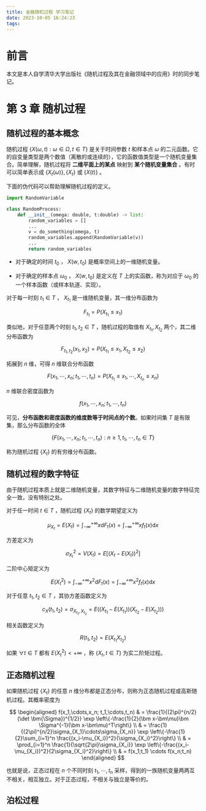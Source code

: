 ```yaml
---
title: 金融随机过程 学习笔记
date: 2023-10-05 16:24:23
tags:
---
```


# 前言

本文是本人自学清华大学出版社《随机过程及其在金融领域中的应用》时的同步笔记。

# 第 3 章 随机过程

## 随机过程的基本概念

随机过程  $\{X(\omega, t): \omega\in\Omega,t\in T\}$ 是关于时间参数 $t$ 和样本点 $\omega$ 的二元函数。它的自变量类型是两个数值（离散的或连续的），它的函数值类型是一个随机变量集合。简单理解，随机过程将 **二维平面上的某点** 映射到 **某个随机变量集合** 。有时可以简单表示成 $\{X_t(\omega)\}, \{X_t\}$ 或 $\{X(t)\}$  。

下面的伪代码可以帮助理解随机过程的定义。

```python
import RandomVariable

class RandomProcess:
    def __init__(omega: double, t:double) -> list:
        random_variables = []
        ...
        v = do_something(omega, t)
        random_variables.append(RandomVariable(v))
        ...
        return random_variables
```

* 对于确定的时间 $t_0$ ， $X(w, t_0)$ 是概率空间上的一维随机变量。

* 对于确定的样本点 $\omega_0$ ， $X(w, t_0)$ 是定义在 $T$ 上的实函数，称为对应于 $\omega_0$ 的一个样本函数（或样本轨道、实现）。

对于每一时刻 $t_1\in T$ ， $X_{t_1}$ 是一维随机变量，其一维分布函数为 

$$
F_{t_1} = P(X_{t_1}\le x_1)
$$

类似地，对于任意两个时刻 $t_1,t_2\in T$ ，随机过程的取值有 $X_{t_1},X_{t_2}$ 两个，其二维分布函数为

$$
F_{t_1,t_2}(x_1,x_2) = P(X_{t_1}\le x_1, X_{t_2}\le x_2)
$$

拓展到 $n$ 维，可得 $n$ 维联合分布函数

$$
F(x_1,\cdots,x_n; t_1,\cdots,t_n) = P(X_{t_1}\le x_1,\cdots,X_{t_n}\le x_n)
$$

 $n$ 维联合密度函数为

$$
f(x_1,\cdots,x_n; t_1,\cdots,t_n)
$$

可见，**分布函数和密度函数的维度数等于时间点的个数**。如果时间集 $T$ 是有限集，那么分布函数的全体

$$
\{F(x_1,\cdots,x_n; t_1,\cdots,t_n): n\ge1, t_1,\cdots,t_n\in T\}
$$

称为随机过程 $\{X_t\}$ 的有穷维分布函数。

## 随机过程的数字特征

由于随机过程本质上就是二维随机变量，其数字特征与二维随机变量的数字特征完全一致，没有特别之处。

对于任一时间 $t\in T$ ，随机过程 $\{X_t\}$ 的数学期望定义为

$$
\mu_{X_t} = E(X_t) = \int_{-\infty}^{+\infty}{x} \mathrm{d} {F_t(x)} = \int_{-\infty}^{+\infty}{xf_t(x)} \mathrm{d} x
$$

方差定义为

$$
\sigma_{X_t}^2 = V(X_t) = E[(X_t-E(X_t))^2]
$$

二阶中心矩定义为

$$
E(X_t^2) = \int_{-\infty}^{+\infty}{x^2} \mathrm{d} {F_t(x)} = \int_{-\infty}^{+\infty}{x^2f_t(x)} \mathrm{d} x
$$

对于任意 $t_1,t_2\in T$ ，其协方差函数定义为

$$
c_X(t_1,t_2) = \sigma_{X_{t_1},X_{t_2}} = E((X_{t_1}-E(X_{t_1}))(X_{t_2}-E(X_{t_2})))
$$

相关函数定义为

$$
R(t_1,t_2) = E(X_{t_1}X_{t_2})
$$

如果 $\forall t\in T$ 都有 $E(X_t^2) < +\infty$ ，称 $\{X_t, t\in T\}$ 为实二阶矩过程。

## 正态随机过程

如果随机过程 $\{X_t\}$ 的任意 $n$ 维分布都是正态分布，则称为正态随机过程或高斯随机过程。其概率密度为

$$
\begin{aligned}
    f(x_1,\cdots,x_n; t_1,\cdots,t_n) 
    & = \frac{1}{(2\pi)^{n/2}(\det \bm{\Sigma})^{1/2}} \exp \left\{-\frac{1}{2}(\bm x-\bm\mu)\bm \Sigma^{-1}(\bm x-\bm\mu)^T\right\} \\
    & = \frac{1}{(2\pi)^{n/2}\sigma_{X_1}\cdots\sigma_{X_n}} \exp \left\{-\frac{1}{2}\sum_{i=1}^n \frac{(x_i-\mu_{X_i})^2}{\sigma_{X_i}^2}\right\} \\
    & = \prod_{i=1}^n \frac{1}{\sqrt{2\pi}\sigma_{X_i}} \exp \left\{-\frac{(x_i-\mu_{X_i})^2}{2\sigma_{X_i}^2}\right\} \\
    & = f(x_1;t_1) \cdots f(x_n;t_n)
\end{aligned}
$$

也就是说，正态过程在 $n$ 个不同时刻 $t_1,\cdots,t_n$ 采样，得到的一族随机变量两两互不相关，相互独立。对于正态过程，不相关与独立是等价的。

## 泊松过程

